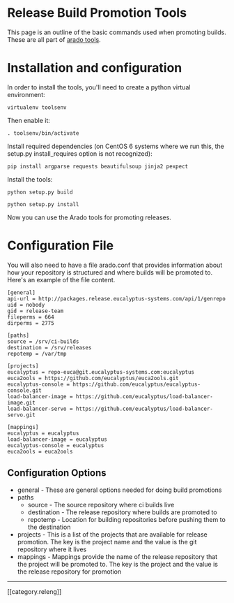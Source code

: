 # Release Build Promotion Tools

This page is an outline of the basic commands used when promoting builds. These are all part of [arado tools](https://github.com/mspaulding06/arado).

# Installation and configuration

In order to install the tools, you'll need to create a python virtual environment:

``virtualenv toolsenv``

Then enable it:

``. toolsenv/bin/activate``

Install required dependencies (on CentOS 6 systems where we run this, the setup.py install_requires option is not recognized):

``pip install argparse requests beautifulsoup jinja2 pexpect``

Install the tools:

``python setup.py build``

``python setup.py install``

Now you can use the Arado tools for promoting releases.

# Configuration File

You will also need to have a file arado.conf that provides information about how your repository is structured and where builds will be promoted to. Here's an example of the file content.

    [general]
    api-url = http://packages.release.eucalyptus-systems.com/api/1/genrepo
    uid = nobody
    gid = release-team
    fileperms = 664
    dirperms = 2775

    [paths]
    source = /srv/ci-builds
    destination = /srv/releases
    repotemp = /var/tmp

    [projects]
    eucalyptus = repo-euca@git.eucalyptus-systems.com:eucalyptus
    euca2ools = https://github.com/eucalyptus/euca2ools.git
    eucalyptus-console = https://github.com/eucalyptus/eucalyptus-console.git
    load-balancer-image = https://github.com/eucalyptus/load-balancer-image.git
    load-balancer-servo = https://github.com/eucalyptus/load-balancer-servo.git

    [mappings]
    eucalyptus = eucalyptus
    load-balancer-image = eucalyptus
    eucalyptus-console = eucalyptus
    euca2ools = euca2ools
 
## Configuration Options

* general - These are general options needed for doing build promotions
* paths
    * source - The source repository where ci builds live
    * destination - The release repository where builds are promoted to
    * repotemp - Location for building repositories before pushing them to the destination
* projects - This is a list of the projects that are available for release promotion. The key is the project name and the value is the git repository where it lives
* mappings - Mappings provide the name of the release repository that the project will be promoted to. The key is the project and the value is the release repository for promotion

*****

[[category.releng]]